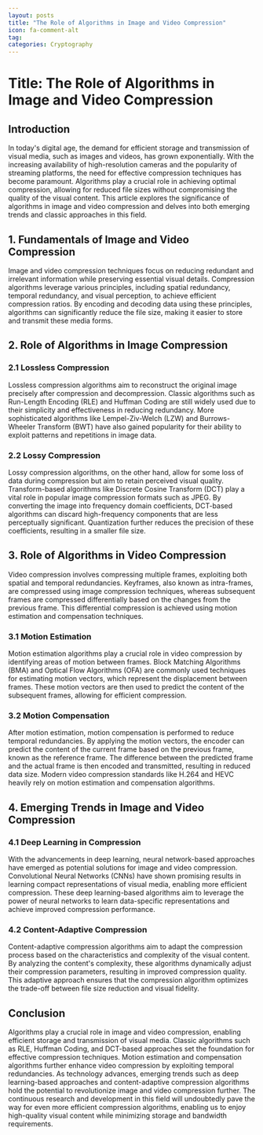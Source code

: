 ```yaml
---
layout: posts
title: "The Role of Algorithms in Image and Video Compression"
icon: fa-comment-alt
tag:      
categories: Cryptography
---
```



# Title: The Role of Algorithms in Image and Video Compression

## Introduction
In today's digital age, the demand for efficient storage and transmission of visual media, such as images and videos, has grown exponentially. With the increasing availability of high-resolution cameras and the popularity of streaming platforms, the need for effective compression techniques has become paramount. Algorithms play a crucial role in achieving optimal compression, allowing for reduced file sizes without compromising the quality of the visual content. This article explores the significance of algorithms in image and video compression and delves into both emerging trends and classic approaches in this field.

## 1. Fundamentals of Image and Video Compression
Image and video compression techniques focus on reducing redundant and irrelevant information while preserving essential visual details. Compression algorithms leverage various principles, including spatial redundancy, temporal redundancy, and visual perception, to achieve efficient compression ratios. By encoding and decoding data using these principles, algorithms can significantly reduce the file size, making it easier to store and transmit these media forms.

## 2. Role of Algorithms in Image Compression
### 2.1 Lossless Compression
Lossless compression algorithms aim to reconstruct the original image precisely after compression and decompression. Classic algorithms such as Run-Length Encoding (RLE) and Huffman Coding are still widely used due to their simplicity and effectiveness in reducing redundancy. More sophisticated algorithms like Lempel-Ziv-Welch (LZW) and Burrows-Wheeler Transform (BWT) have also gained popularity for their ability to exploit patterns and repetitions in image data.

### 2.2 Lossy Compression
Lossy compression algorithms, on the other hand, allow for some loss of data during compression but aim to retain perceived visual quality. Transform-based algorithms like Discrete Cosine Transform (DCT) play a vital role in popular image compression formats such as JPEG. By converting the image into frequency domain coefficients, DCT-based algorithms can discard high-frequency components that are less perceptually significant. Quantization further reduces the precision of these coefficients, resulting in a smaller file size.

## 3. Role of Algorithms in Video Compression
Video compression involves compressing multiple frames, exploiting both spatial and temporal redundancies. Keyframes, also known as intra-frames, are compressed using image compression techniques, whereas subsequent frames are compressed differentially based on the changes from the previous frame. This differential compression is achieved using motion estimation and compensation techniques.

### 3.1 Motion Estimation
Motion estimation algorithms play a crucial role in video compression by identifying areas of motion between frames. Block Matching Algorithms (BMA) and Optical Flow Algorithms (OFA) are commonly used techniques for estimating motion vectors, which represent the displacement between frames. These motion vectors are then used to predict the content of the subsequent frames, allowing for efficient compression.

### 3.2 Motion Compensation
After motion estimation, motion compensation is performed to reduce temporal redundancies. By applying the motion vectors, the encoder can predict the content of the current frame based on the previous frame, known as the reference frame. The difference between the predicted frame and the actual frame is then encoded and transmitted, resulting in reduced data size. Modern video compression standards like H.264 and HEVC heavily rely on motion estimation and compensation algorithms.

## 4. Emerging Trends in Image and Video Compression
### 4.1 Deep Learning in Compression
With the advancements in deep learning, neural network-based approaches have emerged as potential solutions for image and video compression. Convolutional Neural Networks (CNNs) have shown promising results in learning compact representations of visual media, enabling more efficient compression. These deep learning-based algorithms aim to leverage the power of neural networks to learn data-specific representations and achieve improved compression performance.

### 4.2 Content-Adaptive Compression
Content-adaptive compression algorithms aim to adapt the compression process based on the characteristics and complexity of the visual content. By analyzing the content's complexity, these algorithms dynamically adjust their compression parameters, resulting in improved compression quality. This adaptive approach ensures that the compression algorithm optimizes the trade-off between file size reduction and visual fidelity.

## Conclusion
Algorithms play a crucial role in image and video compression, enabling efficient storage and transmission of visual media. Classic algorithms such as RLE, Huffman Coding, and DCT-based approaches set the foundation for effective compression techniques. Motion estimation and compensation algorithms further enhance video compression by exploiting temporal redundancies. As technology advances, emerging trends such as deep learning-based approaches and content-adaptive compression algorithms hold the potential to revolutionize image and video compression further. The continuous research and development in this field will undoubtedly pave the way for even more efficient compression algorithms, enabling us to enjoy high-quality visual content while minimizing storage and bandwidth requirements.
